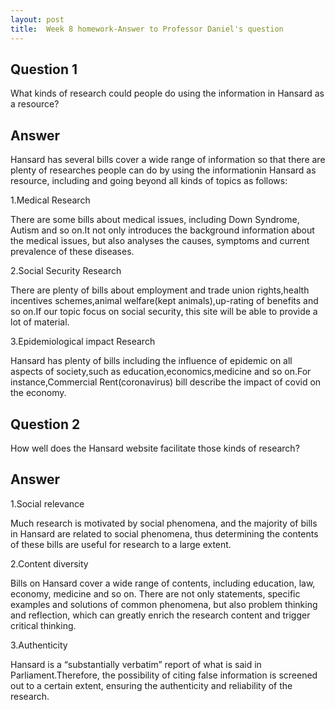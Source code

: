 ```yaml
---
layout: post
title:  Week 8 homework-Answer to Professor Daniel's question
---
```

## Question 1
What kinds of research could people do using the information in Hansard as a resource?

## Answer
Hansard has several bills cover a wide range of information so that there are plenty of researches people can do by using the informationin Hansard as resource, including and going beyond all kinds of topics as follows:

1.Medical Research

There are some bills about medical issues, including Down Syndrome, Autism and so on.It not only introduces the background information about the medical issues, but also analyses the causes, symptoms and current prevalence of these diseases.


2.Social Security Research

There are plenty of bills about employment and trade union rights,health incentives schemes,animal welfare(kept animals),up-rating of benefits and so on.If our topic focus on social security, this site will be able to provide a lot of material.


3.Epidemiological impact Research

Hansard has plenty of bills including the influence of epidemic on all aspects of society,such as education,economics,medicine and so on.For instance,Commercial Rent(coronavirus) bill describe the impact of covid on the economy.

## Question 2
How well does the Hansard website facilitate those kinds of research?

## Answer
1.Social relevance

Much research is motivated by social phenomena, and the majority of bills in Hansard are related to social phenomena, thus determining the contents of these bills are useful for research to a large extent.


2.Content diversity

Bills on Hansard cover a wide range of contents, including education, law, economy, medicine and so on. There are not only statements, specific examples and solutions of common phenomena, but also problem thinking and reflection, which can greatly enrich the research content and trigger critical thinking.


3.Authenticity

Hansard is a “substantially verbatim” report of what is said in Parliament.Therefore, the possibility of citing false information is screened out to a certain extent, ensuring the authenticity and reliability of the research.
